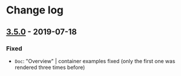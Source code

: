 # Change log

## [3.5.0](https://www.secrz.de/bitbucket/projects/CAKE/repos/phoenix/browse?at=refs%2Ftags%2Fv3.5.0) - 2019-07-18

### Fixed

* `Doc`: "Overview" | container examples fixed (only the first one was rendered three times before)
